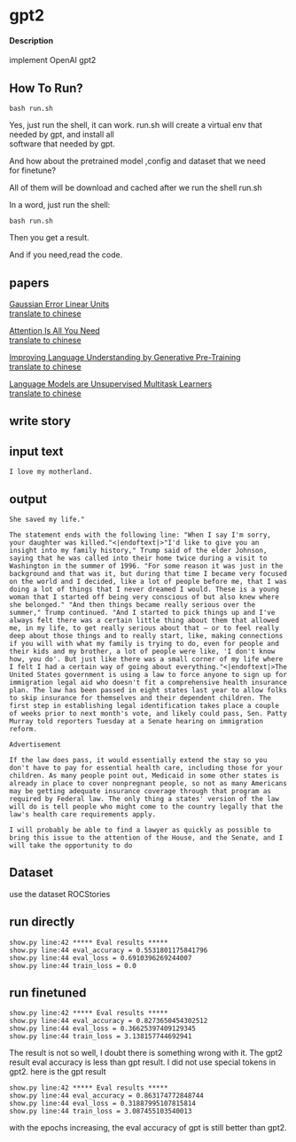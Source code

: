 # gpt2

#### Description
implement OpenAI gpt2

## How To Run?

```shell
bash run.sh
```

Yes, just run the shell, it can work.
run.sh will create a virtual env that needed by gpt, and install all  
software that needed by gpt.  

And how about the pretrained model ,config and dataset that we need  
for finetune?  

All of them will be download and cached after we run the shell run.sh  

In a word, just run the shell:  
```shell
bash run.sh
```
Then you get a result.  

And if you need,read the code.  

## papers

[Gaussian Error Linear Units](https://arxiv.org/pdf/1606.08415.pdf)  
[translate to chinese](./papers/GAUSSIAN_ERROR_LINEAR_UNITS1606.08415.md)  

[Attention Is All You Need](https://arxiv.org/pdf/1706.03762.pdf)  
[translate to chinese](./papers/Attention_Is_All_You_Need1706.03762.md)  

[Improving Language Understanding by Generative Pre-Training](https://s3-us-west-2.amazonaws.com/openai-assets/research-covers/language-unsupervised/language_understanding_paper.pdf)  
[translate to chinese](./papers/Improving_Language_Understanding_by_Generative_Pre-Training.md)  

[Language Models are Unsupervised Multitask Learners](https://d4mucfpksywv.cloudfront.net/better-language-models/language-models.pdf)  
[translate to chinese](./papers/Language_Models_are_Unsupervised_Multitask_Learners.md)  


## write story

## input text 

```shell
I love my motherland.
```

## output

```shell
She saved my life."

The statement ends with the following line: "When I say I'm sorry, your daughter was killed."<|endoftext|>"I'd like to give you an insight into my family history," Trump said of the elder Johnson, saying that he was called into their home twice during a visit to Washington in the summer of 1996. "For some reason it was just in the background and that was it, but during that time I became very focused on the world and I decided, like a lot of people before me, that I was doing a lot of things that I never dreamed I would. These is a young woman that I started off being very conscious of but also knew where she belonged." "And then things became really serious over the summer," Trump continued. "And I started to pick things up and I've always felt there was a certain little thing about them that allowed me, in my life, to get really serious about that — or to feel really deep about those things and to really start, like, making connections if you will with what my family is trying to do, even for people and their kids and my brother, a lot of people were like, 'I don't know how, you do'. But just like there was a small corner of my life where I felt I had a certain way of going about everything."<|endoftext|>The United States government is using a law to force anyone to sign up for immigration legal aid who doesn't fit a comprehensive health insurance plan. The law has been passed in eight states last year to allow folks to skip insurance for themselves and their dependent children. The first step in establishing legal identification takes place a couple of weeks prior to next month's vote, and likely could pass, Sen. Patty Murray told reporters Tuesday at a Senate hearing on immigration reform.

Advertisement

If the law does pass, it would essentially extend the stay so you don't have to pay for essential health care, including those for your children. As many people point out, Medicaid in some other states is already in place to cover nonpregnant people, so not as many Americans may be getting adequate insurance coverage through that program as required by Federal law. The only thing a states' version of the law will do is tell people who might come to the country legally that the law's health care requirements apply.

I will probably be able to find a lawyer as quickly as possible to bring this issue to the attention of the House, and the Senate, and I will take the opportunity to do
```


## Dataset

use the dataset ROCStories

## run directly

```shell
show.py line:42 ***** Eval results *****
show.py line:44 eval_accuracy = 0.5531801175841796
show.py line:44 eval_loss = 0.6910396269244007
show.py line:44 train_loss = 0.0
```

## run finetuned


```shell
show.py line:42 ***** Eval results *****
show.py line:44 eval_accuracy = 0.8273650454302512
show.py line:44 eval_loss = 0.36625397409129345
show.py line:44 train_loss = 3.138157744692941
```

The result is not so well, I doubt there is something wrong with it.
The gpt2 result eval accuracy is less than gpt result.
I did not use special tokens in gpt2.
here is the gpt result

```shell
show.py line:42 ***** Eval results *****
show.py line:44 eval_accuracy = 0.863174772848744
show.py line:44 eval_loss = 0.31887995107815814
show.py line:44 train_loss = 3.087455103540013
```

with the epochs increasing, the eval accuracy of gpt is still better than gpt2.
